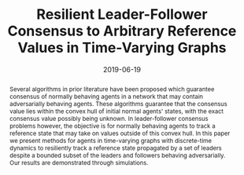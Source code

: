 ---
title: Resilient Leader-Follower Consensus to Arbitrary Reference Values in Time-Varying Graphs
date: 2019-06-19
publication\_types: 2
publication: IEEE Transactions on Automatic Control, To Appear (April 2020)
abstract: "Several algorithms in prior literature have been proposed which guarantee consensus of normally behaving agents in a network that may contain adversarially behaving agents. These algorithms guarantee that the consensus value lies within the convex hull of initial normal agents' states, with the exact consensus value possibly being unknown. In leader-follower consensus problems however, the objective is for normally behaving agents to track a reference state that may take on values outside of this convex hull. In this paper we present methods for agents in time-varying graphs with discrete-time dynamics to resiliently track a reference state propagated by a set of leaders despite a bounded subset of the leaders and followers behaving adversarially. Our results are demonstrated through simulations."
url_pdf: https://arxiv.org/abs/1906.09096
featured: true
---